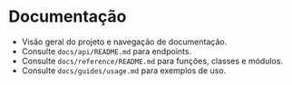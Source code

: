 # Documentação

- Visão geral do projeto e navegação de documentação.
- Consulte `docs/api/README.md` para endpoints.
- Consulte `docs/reference/README.md` para funções, classes e módulos.
- Consulte `docs/guides/usage.md` para exemplos de uso.
